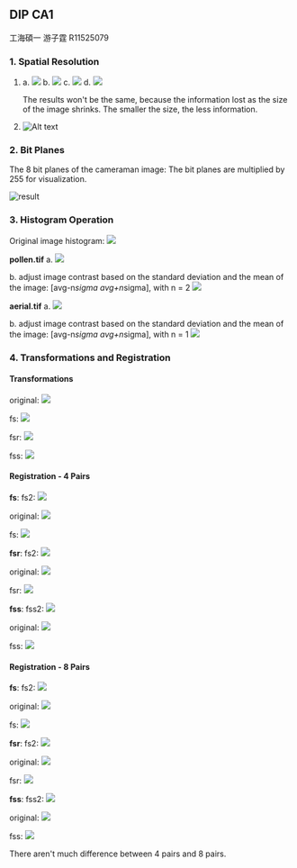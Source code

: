 ## DIP CA1

工海碩一 游子霆 R11525079

### 1. Spatial Resolution
1.
    a.
    ![](assets/lena_4.jpg)
    b.
    ![](assets/lena_8.jpg)
    c.
    ![](assets/lena_16.jpg)
    d.
    ![](assets/lena_32.jpg)

    The results won't be the same, because the information lost as the size of the image shrinks. The smaller the size, the less information.

2.
    ![Alt text](assets/spatial_res.png)

### 2. Bit Planes

The 8 bit planes of the cameraman image:
The bit planes are multiplied by 255 for visualization.

![result](assets/bitplane.png)


### 3. Histogram Operation

Original image histogram: ![](assets/original_hist.jpg)

**pollen.tif**
a.
![](assets/eq_hist.jpg)

b. adjust image contrast based on the standard deviation and the mean of the image: [avg-n*sigma avg+n*sigma],
with n = 2
![](assets/adjusted_hist.jpg)

**aerial.tif**
a.
![](assets/aerial_eq_hist.jpg)

b. adjust image contrast based on the standard deviation and the mean of the image: [avg-n*sigma avg+n*sigma],
with n = 1
![](assets/aerial_adjusted_hist.jpg)


### 4. Transformations and Registration

#### Transformations
original:
![](assets/transformation_original.jpg)

fs:
![](assets/transformation_fs.jpg)

fsr:
![](assets/transformation_fsr.jpg)

fss:
![](assets/transformation_fss.jpg)


#### Registration - 4 Pairs

**fs**:
fs2:
![](assets/transformation_fs2.jpg)

original:
![](assets/transformation_original.jpg)

fs:
![](assets/transformation_fs.jpg)


**fsr**:
fs2:
![](assets/transformation_fsr2.jpg)

original:
![](assets/transformation_original.jpg)

fsr:
![](assets/transformation_fsr.jpg)


**fss**:
fss2:
![](assets/transformation_fss2.jpg)

original:
![](assets/transformation_original.jpg)

fss:
![](assets/transformation_fss.jpg)


#### Registration - 8 Pairs

**fs**:
fs2:
![](assets/transformation_fs2_8.jpg)

original:
![](assets/transformation_original.jpg)

fs:
![](assets/transformation_fs.jpg)


**fsr**:
fs2:
![](assets/transformation_fsr2_8.jpg)

original:
![](assets/transformation_original.jpg)

fsr:
![](assets/transformation_fsr.jpg)


**fss**:
fss2:
![](assets/transformation_fss2_8.jpg)

original:
![](assets/transformation_original.jpg)

fss:
![](assets/transformation_fss.jpg)


There aren't much difference between 4 pairs and 8 pairs.
